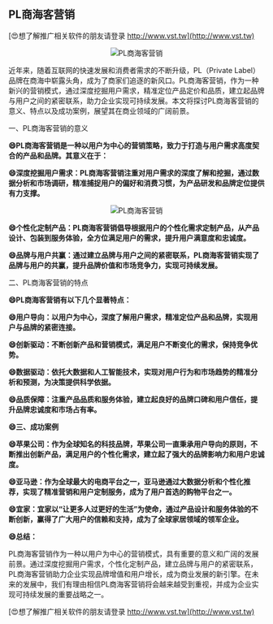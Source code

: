 ## **PL商海客营销**

[😍想了解推广相关软件的朋友请登录 http://www.vst.tw](http://www.vst.tw)

 <center><img src="https://vst.tw/MP4/tuiguang/png/1.png" alt="PL商海客营销"></center>

近年来，随着互联网的快速发展和消费者需求的不断升级，PL（Private Label）品牌在商海中崭露头角，成为了商家们追逐的新风口。PL商海客营销，作为一种新兴的营销模式，通过深度挖掘用户需求，精准定位产品定价和品质，建立起品牌与用户之间的紧密联系，助力企业实现可持续发展。本文将探讨PL商海客营销的意义、特点以及成功案例，展望其在商业领域的广阔前景。

一、PL商海客营销的意义

**😄PL商海客营销是一种以用户为中心的营销策略，致力于打造与用户需求高度契合的产品和品牌。其意义在于：**

**😄深度挖掘用户需求：PL商海客营销注重对用户需求的深度了解和挖掘，通过数据分析和市场调研，精准捕捉用户的偏好和消费习惯，为产品研发和品牌定位提供有力支撑。**

 <center><img src="https://vst.tw/MP4/tuiguang/png/1.png" alt="PL商海客营销"></center>

**😄个性化定制产品：PL商海客营销倡导根据用户的个性化需求定制产品，从产品设计、包装到服务体验，全方位满足用户的需求，提升用户满意度和忠诚度。**

**😄品牌与用户共赢：通过建立品牌与用户之间的紧密联系，PL商海客营销实现了品牌与用户的共赢，提升品牌价值和市场竞争力，实现可持续发展。**

二、PL商海客营销的特点

**😄PL商海客营销有以下几个显著特点：**

**😄用户导向：以用户为中心，深度了解用户需求，精准定位产品和品牌，实现用户与品牌的紧密连接。**

**😄创新驱动：不断创新产品和营销模式，满足用户不断变化的需求，保持竞争优势。**

**😄数据驱动：依托大数据和人工智能技术，实现对用户行为和市场趋势的精准分析和预测，为决策提供科学依据。**

**😄品质保障：注重产品品质和服务体验，建立起良好的品牌口碑和用户信任，提升品牌忠诚度和市场占有率。**

**😄三、成功案例**

**😄苹果公司：作为全球知名的科技品牌，苹果公司一直秉承用户导向的原则，不断推出创新产品，满足用户的个性化需求，建立起了强大的品牌影响力和用户忠诚度。**

**😄亚马逊：作为全球最大的电商平台之一，亚马逊通过大数据分析和个性化推荐，实现了精准营销和用户定制服务，成为了用户首选的购物平台之一。**

**😄宜家：宜家以“让更多人过更好的生活”为使命，通过产品设计和服务体验的不断创新，赢得了广大用户的信赖和支持，成为了全球家居领域的领军企业。**

**😄总结：**

PL商海客营销作为一种以用户为中心的营销模式，具有重要的意义和广阔的发展前景。通过深度挖掘用户需求，个性化定制产品，建立品牌与用户的紧密联系，PL商海客营销助力企业实现品牌增值和用户增长，成为商业发展的新引擎。在未来的发展中，我们有理由相信PL商海客营销将会越来越受到重视，并成为企业实现可持续发展的重要战略之一。

[😍想了解推广相关软件的朋友请登录 http://www.vst.tw](http://www.vst.tw)



